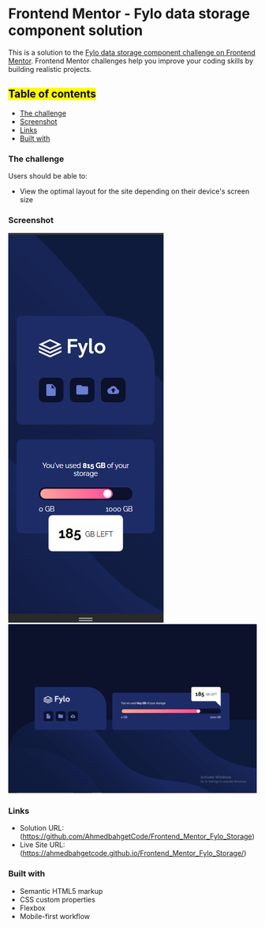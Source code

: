 # Frontend Mentor - Fylo data storage component solution

This is a solution to the [Fylo data storage component challenge on Frontend Mentor](https://www.frontendmentor.io/challenges/fylo-data-storage-component-1dZPRbV5n). Frontend Mentor challenges help you improve your coding skills by building realistic projects. 

## <mark color="red">Table of contents</mark>

  - [The challenge](#the-challenge)
  - [Screenshot](#screenshot)
  - [Links](#links)
  - [Built with](#built-with)


### The challenge

Users should be able to:

- View the optimal layout for the site depending on their device's screen size

### Screenshot

![mobile design](design/mobile-design.png)
![desktop design](design/desktop-design.png)

### Links

- Solution URL: (https://github.com/AhmedbahgetCode/Frontend_Mentor_Fylo_Storage)
- Live Site URL: (https://ahmedbahgetcode.github.io/Frontend_Mentor_Fylo_Storage/)


### Built with

- Semantic HTML5 markup
- CSS custom properties
- Flexbox
- Mobile-first workflow

